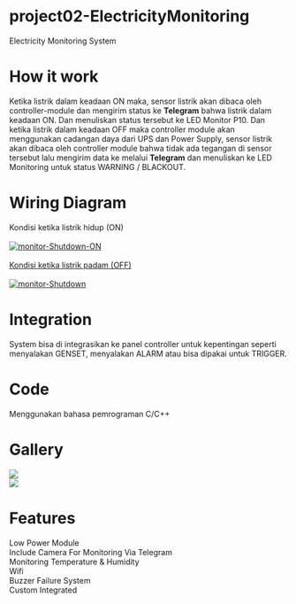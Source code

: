 # project02-ElectricityMonitoring
Electricity Monitoring System

# How it work
Ketika listrik dalam keadaan ON maka, sensor listrik akan dibaca oleh controller-module dan mengirim status ke <b>Telegram</b> bahwa listrik dalam keadaan ON. Dan menuliskan status tersebut ke LED Monitor P10. Dan ketika listrik dalam keadaan OFF maka controller module akan menggunakan cadangan daya dari UPS dan Power Supply, sensor listrik akan dibaca oleh controller module bahwa tidak ada tegangan di sensor tersebut lalu mengirim data ke melalui <b>Telegram</b> dan menuliskan ke LED Monitoring untuk status WARNING / BLACKOUT.<br />

# Wiring Diagram
Kondisi ketika listrik hidup (ON)<br /><br />
<a href="https://ibb.co/PtvyxqD"><img src="https://i.ibb.co/7bdDvsk/monitor-Shutdown-ON.png" alt="monitor-Shutdown-ON" border="0"><br />
<br />
Kondisi ketika listrik padam (OFF)<br /><br />
<a href="https://ibb.co/m0XHb3r"><img src="https://i.ibb.co/RNBCYqG/monitor-Shutdown.png" alt="monitor-Shutdown" border="0"></a></a>

# Integration
System bisa di integrasikan ke panel controller untuk kepentingan seperti menyalakan GENSET, menyalakan ALARM atau bisa dipakai untuk TRIGGER.

# Code
Menggunakan bahasa pemrograman C/C++

# Gallery
<img src="https://www.anakkendali.com/wp-content/uploads/2021/01/modul-esp-32-P10.jpg" /><br />
<img src="https://www.anakkendali.com/wp-content/uploads/2021/01/IMG_20210129_221815-1024x579.jpg" /><br />

# Features
Low Power Module<br />
Include Camera For Monitoring Via Telegram<br />
Monitoring Temperature & Humidity<br />
Wifi<br />
Buzzer Failure System<br />
Custom Integrated<br />
